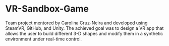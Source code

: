 # VR-Sandbox-Game

Team project mentored by Carolina Cruz-Neira and developed using 
SteamVR, GitHub, and Unity. The achieved goal was to design a VR app that 
allows the user to build different 3-D shapes and modify them in a synthetic 
environment under real-time control.
